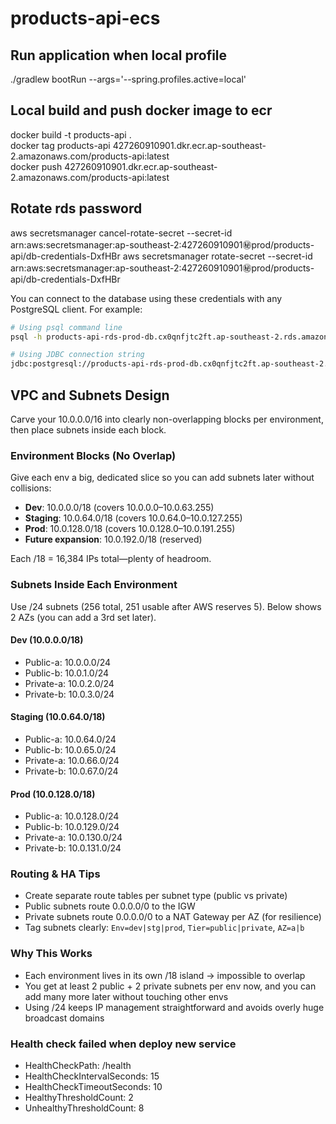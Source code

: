 # products-api-ecs

## Run application when local profile
./gradlew bootRun --args='--spring.profiles.active=local'

## Local build and push docker image to ecr
docker build -t products-api .    
docker tag products-api 427260910901.dkr.ecr.ap-southeast-2.amazonaws.com/products-api:latest   
docker push 427260910901.dkr.ecr.ap-southeast-2.amazonaws.com/products-api:latest

## Rotate rds password
aws secretsmanager cancel-rotate-secret --secret-id arn:aws:secretsmanager:ap-southeast-2:427260910901:secret:prod/products-api/db-credentials-DxfHBr
aws secretsmanager rotate-secret --secret-id arn:aws:secretsmanager:ap-southeast-2:427260910901:secret:prod/products-api/db-credentials-DxfHBr

You can connect to the database using these credentials with any PostgreSQL client. For example:

```bash
# Using psql command line
psql -h products-api-rds-prod-db.cx0qnfjtc2ft.ap-southeast-2.rds.amazonaws.com -p 5432 -U dbadmin -d productsdb

# Using JDBC connection string
jdbc:postgresql://products-api-rds-prod-db.cx0qnfjtc2ft.ap-southeast-2.rds.amazonaws.com:5432/productsdb
```

## VPC and Subnets Design

Carve your 10.0.0.0/16 into clearly non-overlapping blocks per environment, then place subnets inside each block.

### Environment Blocks (No Overlap)

Give each env a big, dedicated slice so you can add subnets later without collisions:

- **Dev**: 10.0.0.0/18 (covers 10.0.0.0–10.0.63.255)
- **Staging**: 10.0.64.0/18 (covers 10.0.64.0–10.0.127.255)
- **Prod**: 10.0.128.0/18 (covers 10.0.128.0–10.0.191.255)
- **Future expansion**: 10.0.192.0/18 (reserved)

Each /18 = 16,384 IPs total—plenty of headroom.

### Subnets Inside Each Environment

Use /24 subnets (256 total, 251 usable after AWS reserves 5). Below shows 2 AZs (you can add a 3rd set later).

#### Dev (10.0.0.0/18)
- Public-a: 10.0.0.0/24
- Public-b: 10.0.1.0/24
- Private-a: 10.0.2.0/24
- Private-b: 10.0.3.0/24

#### Staging (10.0.64.0/18)
- Public-a: 10.0.64.0/24
- Public-b: 10.0.65.0/24
- Private-a: 10.0.66.0/24
- Private-b: 10.0.67.0/24

#### Prod (10.0.128.0/18)
- Public-a: 10.0.128.0/24
- Public-b: 10.0.129.0/24
- Private-a: 10.0.130.0/24
- Private-b: 10.0.131.0/24

### Routing & HA Tips

- Create separate route tables per subnet type (public vs private)
- Public subnets route 0.0.0.0/0 to the IGW
- Private subnets route 0.0.0.0/0 to a NAT Gateway per AZ (for resilience)
- Tag subnets clearly: `Env=dev|stg|prod`, `Tier=public|private`, `AZ=a|b`

### Why This Works

- Each environment lives in its own /18 island → impossible to overlap
- You get at least 2 public + 2 private subnets per env now, and you can add many more later without touching other envs
- Using /24 keeps IP management straightforward and avoids overly huge broadcast domains


### Health check failed when deploy new service
- HealthCheckPath: /health
- HealthCheckIntervalSeconds: 15
- HealthCheckTimeoutSeconds: 10
- HealthyThresholdCount: 2
- UnhealthyThresholdCount: 8